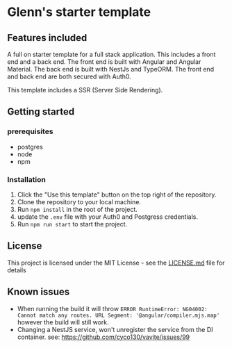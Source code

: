 # Glenn's starter template

## Features included

A full on starter template for a full stack application. This includes a front end and a back end. The front end is built with Angular and Angular Material. The back end is built with NestJs and TypeORM. The front end and back end are both secured with Auth0.

This template includes a SSR (Server Side Rendering).

## Getting started

### prerequisites
- postgres
- node
- npm

### Installation
1. Click the "Use this template" button on the top right of the repository.
2. Clone the repository to your local machine.
3. Run `npm install` in the root of the project.
4. update the `.env` file with your Auth0 and Postgress credentials.
5. Run `npm run start` to start the project.

## License
This project is licensed under the MIT License - see the [LICENSE.md](LICENSE.md) file for details


## Known issues
- When running the build it will throw `ERROR RuntimeError: NG04002: Cannot match any routes. URL Segment: '@angular/compiler.mjs.map'` however the build will still work.
- Changing a NestJS service, won't unregister the service from the DI container. see: https://github.com/cyco130/vavite/issues/99

